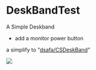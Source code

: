 # DeskBandTest
A Simple Deskband

- add a monitor power button

a simplify to "[dsafa/CSDeskBand](https://github.com/dsafa/CSDeskBand)"

![](http://wx4.sinaimg.cn/large/73421b88ly1fz9usrqg95j20d7042q38.jpg)
